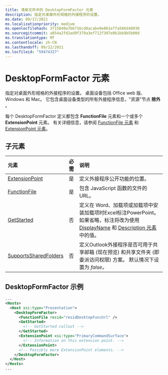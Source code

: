 ```yaml
---
title: 清单文件中的 DesktopFormFactor 元素
description: 指定对桌面外形规格的外接程序的设置。
ms.date: 09/17/2021
ms.localizationpriority: medium
ms.openlocfilehash: 3f15840a7b6716cd8acabe9e061effa566d48930
ms.sourcegitcommit: a854a2fd2ad9f379a3ef712f307e0b1bb9b5b00d
ms.translationtype: MT
ms.contentlocale: zh-CN
ms.lasthandoff: 09/22/2021
ms.locfileid: "59474327"
---
```

# <a name="desktopformfactor-element"></a>DesktopFormFactor 元素

指定对桌面外形规格的外接程序的设置。 桌面设备包括 Office web 版、Windows 和 Mac。 它包含桌面设备类型的所有外接程序信息，"资源"节点 **除外** 。

每个 DesktopFormFactor 定义都包含 **FunctionFile** 元素和一个或多个 **ExtensionPoint** 元素。 有关详细信息，请参阅 [FunctionFile 元素](functionfile.md) 和 [ExtensionPoint 元素](extensionpoint.md)。

## <a name="child-elements"></a>子元素

| 元素                               | 必需 | 说明  |
|:--------------------------------------|:--------:|:-------------|
| [ExtensionPoint](extensionpoint.md)   | 是      | 定义外接程序公开功能的位置。 |
| [FunctionFile](functionfile.md)       | 是      | 包含 JavaScript 函数的文件的 URL。|
| [GetStarted](getstarted.md)           | 否       | 定义在 Word、加载项或加载项中安装加载项时Excel标注PowerPoint。 如果省略，标注将改为使用 [DisplayName](displayname.md) 和 [Description 元素](description.md) 中的值。 |
| [SupportsSharedFolders](supportssharedfolders.md) | 否 | 定义Outlook外接程序是否可用于共享邮箱 (现在预览) 和共享文件夹 (即委派访问权限) 方案。 默认情况下设置为 *false。* |

## <a name="desktopformfactor-example"></a>DesktopFormFactor 示例

```xml
...
<Hosts>
  <Host xsi:type="Presentation">
    <DesktopFormFactor>
      <FunctionFile resid="residDesktopFuncUrl" />
      <GetStarted>
        <!-- GetStarted callout -->
      </GetStarted>
      <ExtensionPoint xsi:type="PrimaryCommandSurface">
        <!-- Information on this extension point. -->
      </ExtensionPoint>
      <!-- Possibly more ExtensionPoint elements. -->
    </DesktopFormFactor>
  </Host>
</Hosts>
...
```

